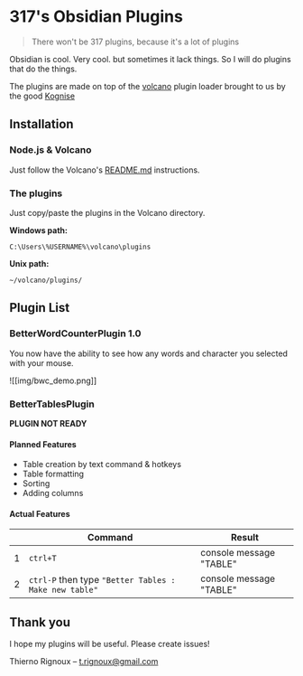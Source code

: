 # 317's Obsidian Plugins
> There won't be 317 plugins, because it's a lot of plugins


Obsidian is cool. Very cool. but sometimes it lack things. So I will do plugins that do the things. 

The plugins are made on top of the [volcano](https://github.com/kognise/volcano) plugin loader brought to us by the good [Kognise](https://github.com/kognise)



## Installation

### Node.js & Volcano
Just follow the Volcano's [README.md](https://github.com/kognise/volcano/blob/232eaffb6883e6117c7475062dcd891d6a0e14b6/README.md) instructions.


### The plugins
Just copy/paste the plugins in the Volcano directory.

**Windows path:**
```
C:\Users\%USERNAME%\volcano\plugins
```

**Unix path:**
```
~/volcano/plugins/
```



## Plugin List

### BetterWordCounterPlugin 1.0
You now have the ability to see how any words and character you selected with your mouse.

![[img/bwc_demo.png]]

### BetterTablesPlugin
**PLUGIN NOT READY**

#### Planned Features
- Table creation by text command & hotkeys
- Table formatting
- Sorting
- Adding columns

#### Actual Features

||Command|Result|
|--|----|----|
|1 |`ctrl+T`|console message "TABLE"|
|2|`ctrl-P` then type `"Better Tables : Make new table"` | console message "TABLE"|


## Thank you

I hope my plugins will be useful. Please create issues!

Thierno Rignoux – t.rignoux@gmail.com



